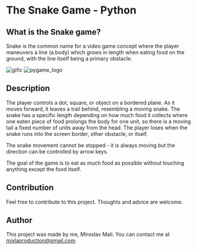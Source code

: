 # The Snake Game - Python

## What is the Snake game?
Snake is the common name for a video game concept where the player maneuvers a line (a body) which grows in length when eating food on the ground, with the line itself being a primary obstacle.

![gific](https://user-images.githubusercontent.com/68731924/136551758-1dc29c40-22a9-4fdc-9c34-cb98ea1e904e.gif) 
![pygame_logo](https://user-images.githubusercontent.com/68731924/136551875-744646d6-5365-4a3f-ab17-b7f032a4d85c.gif)
## Description
The player controls a dot, square, or object on a bordered plane. As it moves forward, it leaves a trail behind, resembling a moving snake. The snake has a specific length depending on how much food it collects where one eaten piece of food prolongs the body for one unit, so there is a moving tail a fixed number of units away from the head. The player loses when the snake runs into the screen border, other obstacle, or itself.

The snake movement cannot be stopped - it is always moving but the direction can be controlled by arrow keys.

The goal of the game is to eat as much food as possible without touching anything except the food itself.

## Contribution
Feel free to contribute to this project. Thoughts and advice are welcome.

## Author
This project was made by me, Miroslav Mali. You can contact me at mixlaproduction@gmail.com.

